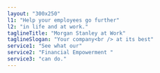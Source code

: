 ```yaml
---
layout: "300x250"
l1: "Help your employees go further"
l2: "in life and at work."
taglineTitle: "Morgan Stanley at Work"
taglineSlogan: "Your company<br /> at its best"
service1: "See what our"
service2: "Financial Empowerment "
service3: "can do."
---
```


